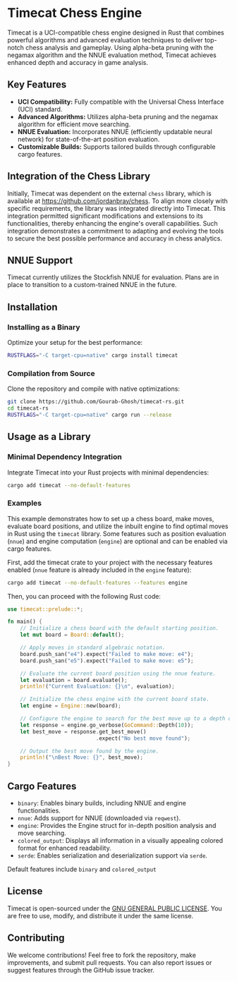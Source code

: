 # Timecat Chess Engine

Timecat is a UCI-compatible chess engine designed in Rust that combines powerful algorithms and advanced evaluation techniques to deliver top-notch chess analysis and gameplay. Using alpha-beta pruning with the negamax algorithm and the NNUE evaluation method, Timecat achieves enhanced depth and accuracy in game analysis.

## Key Features
- **UCI Compatibility:** Fully compatible with the Universal Chess Interface (UCI) standard.
- **Advanced Algorithms:** Utilizes alpha-beta pruning and the negamax algorithm for efficient move searching.
- **NNUE Evaluation:** Incorporates NNUE (efficiently updatable neural network) for state-of-the-art position evaluation.
- **Customizable Builds:** Supports tailored builds through configurable cargo features.

## Integration of the Chess Library
Initially, Timecat was dependent on the external `chess` library, which is available at <https://github.com/jordanbray/chess>. To align more closely with specific requirements, the library was integrated directly into Timecat. This integration permitted significant modifications and extensions to its functionalities, thereby enhancing the engine's overall capabilities. Such integration demonstrates a commitment to adapting and evolving the tools to secure the best possible performance and accuracy in chess analytics.

## NNUE Support
Timecat currently utilizes the Stockfish NNUE for evaluation. Plans are in place to transition to a custom-trained NNUE in the future.

## Installation

### Installing as a Binary
Optimize your setup for the best performance:
```bash
RUSTFLAGS="-C target-cpu=native" cargo install timecat
```

### Compilation from Source
Clone the repository and compile with native optimizations:
```bash
git clone https://github.com/Gourab-Ghosh/timecat-rs.git
cd timecat-rs
RUSTFLAGS="-C target-cpu=native" cargo run --release
```

## Usage as a Library

### Minimal Dependency Integration
Integrate Timecat into your Rust projects with minimal dependencies:
```bash
cargo add timecat --no-default-features
```

### Examples
This example demonstrates how to set up a chess board, make moves, evaluate board positions, and utilize the inbuilt engine to find optimal moves in Rust using the `timecat` library. Some features such as position evaluation (`nnue`) and engine computation (`engine`) are optional and can be enabled via cargo features.

First, add the timecat crate to your project with the necessary features enabled (`nnue` feature is already included in the `engine` feature):
```bash
cargo add timecat --no-default-features --features engine
```

Then, you can proceed with the following Rust code:

```rust ignore
use timecat::prelude::*;

fn main() {
    // Initialize a chess board with the default starting position.
    let mut board = Board::default();

    // Apply moves in standard algebraic notation.
    board.push_san("e4").expect("Failed to make move: e4");
    board.push_san("e5").expect("Failed to make move: e5");

    // Evaluate the current board position using the nnue feature.
    let evaluation = board.evaluate();
    println!("Current Evaluation: {}\n", evaluation);

    // Initialize the chess engine with the current board state.
    let engine = Engine::new(board);

    // Configure the engine to search for the best move up to a depth of 10 plies.
    let response = engine.go_verbose(GoCommand::Depth(10));
    let best_move = response.get_best_move()
                            .expect("No best move found");

    // Output the best move found by the engine.
    println!("\nBest Move: {}", best_move);
}
```

## Cargo Features
- `binary`: Enables binary builds, including NNUE and engine functionalities.
- `nnue`: Adds support for NNUE (downloaded via `reqwest`).
- `engine`: Provides the Engine struct for in-depth position analysis and move searching.
- `colored_output`: Displays all information in a visually appealing colored format for enhanced readability.
- `serde`: Enables serialization and deserialization support via `serde`.

Default features include `binary` and `colored_output`

## License
Timecat is open-sourced under the [GNU GENERAL PUBLIC LICENSE](https://github.com/Gourab-Ghosh/timecat-rs/blob/master/LICENSE). You are free to use, modify, and distribute it under the same license.

## Contributing
We welcome contributions! Feel free to fork the repository, make improvements, and submit pull requests. You can also report issues or suggest features through the GitHub issue tracker.